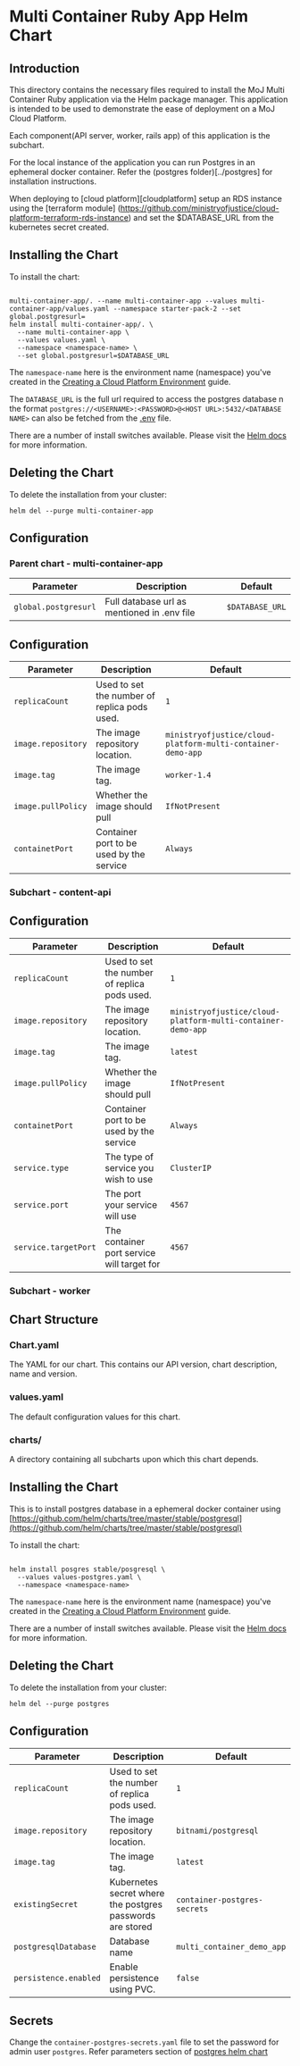 # Multi Container Ruby App Helm Chart
## Introduction
This directory contains the necessary files required to install the MoJ Multi Container Ruby application via the Helm package manager. This application is intended to be used to demonstrate the ease of deployment on a MoJ Cloud Platform. 

Each component(API server, worker, rails app) of this application is the subchart. 

For the local instance of the application you can run Postgres in an ephemeral docker container. Refer the (postgres folder)[../postgres] for installation instructions. 

When deploying to [cloud platform][cloudplatform] setup an RDS instance using the [terraform module] (https://github.com/ministryofjustice/cloud-platform-terraform-rds-instance) and set the $DATABASE_URL from the kubernetes secret created. 

## Installing the Chart
To install the chart:
```

multi-container-app/. --name multi-container-app --values multi-container-app/values.yaml --namespace starter-pack-2 --set global.postgresurl=
helm install multi-container-app/. \
  --name multi-container-app \
  --values values.yaml \
  --namespace <namespace-name> \
  --set global.postgresurl=$DATABASE_URL
```

The ```namespace-name``` here is the environment name (namespace) you've created in the [Creating a Cloud Platform Environment](https://ministryofjustice.github.io/cloud-platform-user-docs/cloud-platform/env-create/#creating-a-cloud-platform-environment) guide.

The ```DATABASE_URL``` is the full url required to access the postgres database n the format ```postgres://<USERNAME>:<PASSWORD>@<HOST URL>:5432/<DATABASE NAME>``` can also be fetched from the [.env](https://github.com/ministryofjustice/cloud-platform-multi-container-demo-app/blob/master/.env) file.

There are a number of install switches available. Please visit the [Helm docs](https://docs.helm.sh/helm/#helm-install) for more information. 

## Deleting the Chart
To delete the installation from your cluster:
```
helm del --purge multi-container-app
```
## Configuration
### Parent chart - multi-container-app

| Parameter  | Description     | Default |
| ---------- | --------------- | ------- |
| `global.postgresurl` | Full database url as mentioned in .env file | `$DATABASE_URL` |


## Configuration


| Parameter  | Description     | Default |
| ---------- | --------------- | ------- |
| `replicaCount` | Used to set the number of replica pods used. | `1` |
| `image.repository` | The image repository location. | `ministryofjustice/cloud-platform-multi-container-demo-app`|
| `image.tag` | The image tag. | `worker-1.4` |
| `image.pullPolicy` | Whether the image should pull | `IfNotPresent` |
| `containetPort` | Container port to be used by the service  | `Always` |

### Subchart - content-api

## Configuration
| Parameter  | Description     | Default |
| ---------- | --------------- | ------- |
| `replicaCount` | Used to set the number of replica pods used. | `1` |
| `image.repository` | The image repository location. | `ministryofjustice/cloud-platform-multi-container-demo-app`|
| `image.tag` | The image tag. | `latest` |
| `image.pullPolicy` | Whether the image should pull | `IfNotPresent` |
| `containetPort` | Container port to be used by the service  | `Always` |
| `service.type` | The type of service you wish to use | `ClusterIP` |
| `service.port` | The port your service will use | `4567` |
| `service.targetPort` | The container port service will target for | `4567` |

### Subchart - worker



## Chart Structure
### Chart.yaml
The YAML for our chart. This contains our API version, chart description, name and version. 

### values.yaml
The default configuration values for this chart.

### charts/
A directory containing all subcharts upon which this chart depends.



## Installing the Chart
This is to install postgres database in a ephemeral docker container using [https://github.com/helm/charts/tree/master/stable/postgresql](https://github.com/helm/charts/tree/master/stable/postgresql)

To install the chart:
```

helm install posgres stable/posgresql \
  --values values-postgres.yaml \
  --namespace <namespace-name>

```

The ```namespace-name``` here is the environment name (namespace) you've created in the [Creating a Cloud Platform Environment](https://ministryofjustice.github.io/cloud-platform-user-docs/cloud-platform/env-create/#creating-a-cloud-platform-environment) guide.

There are a number of install switches available. Please visit the [Helm docs](https://docs.helm.sh/helm/#helm-install) for more information. 

## Deleting the Chart
To delete the installation from your cluster:
```
helm del --purge postgres
```
## Configuration
| Parameter  | Description     | Default |
| ---------- | --------------- | ------- |
| `replicaCount` | Used to set the number of replica pods used. | `1` |
| `image.repository` | The image repository location. | `bitnami/postgresql`|
| `image.tag` | The image tag. | `latest` |
| `existingSecret` | Kubernetes secret where the postgres passwords are stored | `container-postgres-secrets` |
| `postgresqlDatabase` | Database name  | `multi_container_demo_app` |
| `persistence.enabled` | Enable persistence using PVC. | `false` |

## Secrets
Change the `container-postgres-secrets.yaml` file to set the password for admin user `postgres`. Refer parameters section of [postgres helm chart](https://github.com/helm/charts/tree/master/stable/postgresql) 

